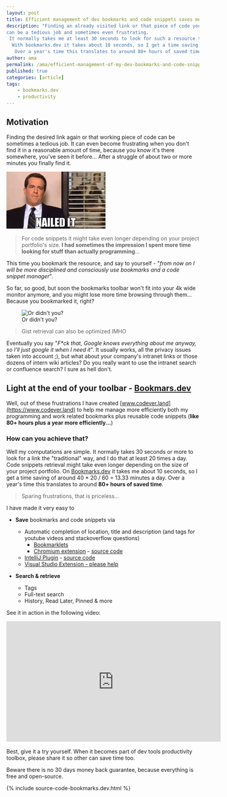 ```yaml
---
layout: post
title: Efficient management of dev bookmarks and code snippets saves me two workweeks a year
description: "Finding an already visited link or that piece of code you know it works and used before,
can be a tedious job and sometimes even frustrating.
 It normally takes me at least 30 seconds to look for such a resource the traditional way, and I do that at least 40 times a day.
  With bookmarks.dev it takes about 10 seconds, so I get a time saving of around 40 * 20 / 60 = 13.33 minutes a day.
   Over a year's time this translates to around 80+ hours of saved time."
author: ama
permalink: /ama/efficient-management-of-my-dev-bookmarks-and-code-snippets-saves-me-two-workweeks-a-year
published: true
categories: [article]
tags:
    - bookmarks.dev
    - productivity
---
```


## Motivation
Finding the desired link again or that working piece of code can be sometimes a tedious job. It can even become frustrating
when you don't find it in a reasonable amount of time, because you know it's there somewhere, you've seen it before...
After a struggle of about two or more minutes you finally find it.

 ![Nailed it](/images/posts/2019-02-10-saving-time-with-codingmarks/nailed-it.gif)

> For code snippets it might take even longer depending on your project portfolio's size. **I had sometimes the impression
> I spent more time looking for stuff than actually programming**...

This time you bookmark the resource, and say to yourself - "_from now on I will be
more disciplined and consciously use bookmarks and a code snippet manager_".

So far, so good, but soon the bookmarks toolbar won't fit into your 4k wide monitor anymore, and you might lose more
 time browsing through them... Because you bookmarked it, right?

<figure>
  <img src="{{site.url}}/images/posts/2019-02-10-saving-time-with-codingmarks/or-didnt-i.gif" alt="Or didn't you?"/>
  <figcaption>Or didn't you?</figcaption>
</figure>

<!--more-->

> Gist retrieval can also be optimized IMHO

Eventually you say "_F*ck that, Google knows everything about me anyway, so I'll just google it when I need it_". It usually works,
 all the privacy issues taken into account ;), but what about your company's intranet links or those dozens of intern wiki articles?
  Do you really want to use the intranet search or confluence search? I sure as hell don't.

## Light at the end of your toolbar - [Bookmars.dev](https://www.codever.land)
Well, out of these frustrations I have created [www.codever.land](https://www.codever.land) to help me manage more efficiently
 both my programming and work related bookmarks plus reusable code snippets (**like 80+ hours plus a year more efficiently...**)

### How can you achieve that?

Well my computations are simple. It normally takes 30 seconds or more to look for a link the "traditional" way, and I do that
at least 20 times a day. Code snippets retrieval might take even longer depending on the size of your project portfolio.
On [Bookmarks.dev](https://www.codever.land/howto) it takes me about 10 seconds, so I get a time saving of around 40 * 20 / 60 = 13.33 minutes a day.
Over a year's time this translates to around __80+ hours of saved time__.

> Sparing frustrations, that is priceless...

I have made it very easy to
* **Save** bookmarks and code snippets via
  * Automatic completion of location, title and description (and tags for youtube videos and stackoverflow questions)
    * [Bookmarklets](https://www.codever.land/howto/bookmarklets)
    * [Chromium extension](https://chrome.google.com/webstore/detail/save-url-to-bookmarksdev/diofdblfhjbpgackifolmboaiccmebjb) - [source code](https://github.com/codeverland/codever-chrome-extension)
  * [IntelliJ Plugin](https://plugins.jetbrains.com/plugin/14456-save-to-bookmarks-dev) - [source code](https://github.com/codeverland/codever-intellij-plugin)
  * [Visual Studio Extension - please help](https://github.com/codeverland/codever/issues/35)

* **Search & retrieve**
  * Tags
  * Full-text search
  * History, Read Later, Pinned & more

See it in action in the following video:
<iframe width="560" height="315" src="https://www.youtube.com/embed/f9GpTtFVD9Q" frameborder="0" allow="accelerometer; autoplay; encrypted-media; gyroscope; picture-in-picture" allowfullscreen></iframe>

Best, give it a try yourself. When it becomes part of dev tools
productivity toolbox, please share it so other can save time too.

 <span class="highlight-yellow">Beware there is no 30 days money back guarantee, because everything is free and open-source.</span>

  {% include source-code-bookmarks.dev.html %}

